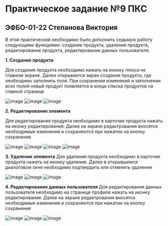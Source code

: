 # Практическое задание №9 ПКС
## ЭФБО-01-22 Степанова Виктория

В этой практической необходимо было дополнить седьмую работу следующими функциями: создание продукта, удаление продукта, редактирование продукта, редактирование данных пользователя.

**1. Создание продукта**

Для создания продукта необходимо нажать на иконку плюса не главном экране. Далее открывается экран создания продукта, где необходимо заполнить поля. При сохранении изменений и заполнении всех полей новый продукт появляется в конце списка продуктов на главной странице

![image](https://github.com/user-attachments/assets/28d39f8a-7bc4-49f5-9765-1d16198567fc)
![image](https://github.com/user-attachments/assets/df31dee4-8ef5-45f9-b8f2-32a88a218ac4)
![image](https://github.com/user-attachments/assets/e9d1d259-d90f-4310-93bd-c893d011fb4a)

**2. Редактирование элемента**

Для редактирования продукта необходимо в карточке продукта нажать на иконку редактирования. Далее на экране редактрования вносятся необходимые изменения и сохраняются при нажатии на кнопку сохранения

![image](https://github.com/user-attachments/assets/e63031c1-a885-4faa-95ab-03723a8d28d2)
![image](https://github.com/user-attachments/assets/f08016f0-abe1-47a1-ab76-3c4c8b7af374)
![image](https://github.com/user-attachments/assets/0aab401b-688b-4905-9d5f-bf7284a16912)
![image](https://github.com/user-attachments/assets/8c245478-0090-4885-91a4-7d386c622e9a)

**3. Удаление элемента**
Для удаления продукта необходимо в карточке продукта нажать на иконку удаления. Далее в открывшемся диалоговом окне необходимо подтвердить или отменить удаление 

![image](https://github.com/user-attachments/assets/3d05bbce-c2ad-481d-9edf-f8ecd424a2ab)
![image](https://github.com/user-attachments/assets/c7bac16a-433a-4b70-b71f-3836e29955a9)
![image](https://github.com/user-attachments/assets/9f1378a1-2d15-4f1c-8125-d8b8e48a3a2a)

**4. Редактирование данных пользователя**
Для редактирования данных пользователя необходимо на странице профиля нажать на иконку редактирования. Далее на экране редактрования вносятся необходимые изменения и сохраняются при нажатии на кнопку сохранения

![image](https://github.com/user-attachments/assets/c9374a47-2ed0-47fb-8e97-e7b93bc11d88)
![image](https://github.com/user-attachments/assets/121dcf1d-7e07-4c41-82c7-cc23a42a4a1a)
![image](https://github.com/user-attachments/assets/6b73261a-ae27-4415-827e-cff68532e610)
